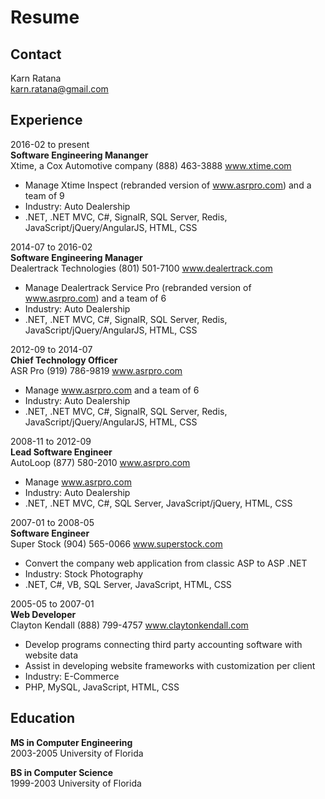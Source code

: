 # Resume

## Contact
Karn Ratana  
karn.ratana@gmail.com

## Experience
2016-02 to present  
**Software Engineering Mananger**  
Xtime, a Cox Automotive company (888) 463-3888 www.xtime.com  

* Manage Xtime Inspect (rebranded version of www.asrpro.com) and a team of 9
* Industry: Auto Dealership
* .NET, .NET MVC, C#, SignalR, SQL Server, Redis, JavaScript/jQuery/AngularJS, HTML, CSS

2014-07 to 2016-02  
**Software Engineering Manager**  
Dealertrack Technologies (801) 501-7100 www.dealertrack.com  

* Manage Dealertrack Service Pro (rebranded version of www.asrpro.com) and a team of 6
* Industry: Auto Dealership
* .NET, .NET MVC, C#, SignalR, SQL Server, Redis, JavaScript/jQuery/AngularJS, HTML, CSS

2012-09 to 2014-07  
**Chief Technology Officer**  
ASR Pro (919) 786-9819 www.asrpro.com  

* Manage www.asrpro.com and a team of 6
* Industry: Auto Dealership
* .NET, .NET MVC, C#, SignalR, SQL Server, Redis, JavaScript/jQuery/AngularJS, HTML, CSS

2008-11 to 2012-09  
**Lead Software Engineer**  
AutoLoop (877) 580-2010 www.asrpro.com 

* Manage www.asrpro.com
* Industry: Auto Dealership
* .NET, .NET MVC, C#, SQL Server, JavaScript/jQuery, HTML, CSS

2007-01 to 2008-05  
**Software Engineer**  
Super Stock (904) 565-0066 www.superstock.com  

* Convert the company web application from classic ASP to ASP .NET
* Industry: Stock Photography
* .NET, C#, VB, SQL Server, JavaScript, HTML, CSS

2005-05 to 2007-01  
**Web Developer**  
Clayton Kendall (888) 799-4757 www.claytonkendall.com  

* Develop programs connecting third party accounting software with website data
* Assist in developing website frameworks with customization per client
* Industry: E-Commerce
* PHP, MySQL, JavaScript, HTML, CSS

## Education
**MS in Computer Engineering**  
2003-2005 University of Florida 

**BS in Computer Science**  
1999-2003 University of Florida 

